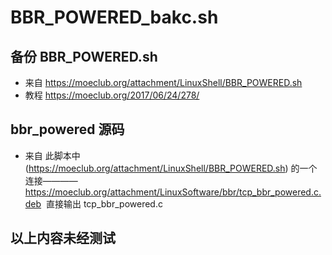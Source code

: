 # BBR_POWERED_bakc.sh
备份 BBR_POWERED.sh
-
* 来自 https://moeclub.org/attachment/LinuxShell/BBR_POWERED.sh
* 教程 https://moeclub.org/2017/06/24/278/

bbr_powered 源码
-
* 来自 此脚本中(https://moeclub.org/attachment/LinuxShell/BBR_POWERED.sh) 的一个连接———— https://moeclub.org/attachment/LinuxSoftware/bbr/tcp_bbr_powered.c.deb  直接输出 tcp_bbr_powered.c 

以上内容未经测试
-----
